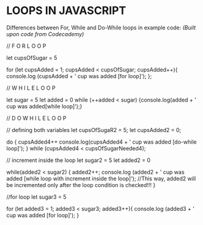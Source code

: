 # LOOPS IN JAVASCRIPT






Differences between For, While and Do-While loops in example code:
_(Built upon code from Codecademy)_

// F O R  L O O P

let cupsOfSugar = 5

for (let cupsAdded = 1; cupsAdded < cupsOfSugar; cupsAdded++){
    console.log (cupsAdded + ' cup was added [for loop]');
};




// W H I L E   L O O P

let sugar = 5
let added = 0
while (++added < sugar)
{console.log(added + ' cup was added[while loop]');}



// D O   W H I L E   L O O P 

// defining both variables 
let cupsOfSugaR2 = 5;
let cupsAdded2 = 0;

do {
  cupsAdded4++
  console.log(cupsAdded4 + ' cup was added [do-while loop]');
} while (cupsAdded4 < cupsOfSugarNeeded4);



// increment inside the loop
let sugar2 = 5
let added2 = 0

while(added2 < sugar2) {
  added2++;
  console.log (added2 + ' cup was added [while loop with increment inside the loop]');
  //This way, added2 will be incremented only after the loop condition is checked!!!
}


//for loop
let sugar3 = 5

for (let added3 = 1; added3 < sugar3; added3++){
    console.log (added3 + ' cup was added [for loop]');
}
